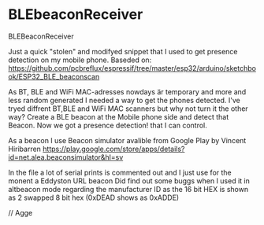 # BLEbeaconReceiver
BLEBeaconReceiver

Just a quick "stolen" and modifyed snippet that I used to get presence detection on my mobile phone.
Baseded on:
https://github.com/pcbreflux/espressif/tree/master/esp32/arduino/sketchbook/ESP32_BLE_beaconscan

As BT, BLE and WiFi MAC-adresses nowdays är temporary and more and less random generated I needed a way to get the phones detected.
I've tryed diffrent BT,BLE and WiFi MAC scanners but why not turn it the other way? Create a BLE beacon at the Mobile phone side and
detect that Beacon. Now we got a presence detection! that I can control. 

As a beacon I use Beacon simulator avalible from Google Play by Vincent Hiribarren
https://play.google.com/store/apps/details?id=net.alea.beaconsimulator&hl=sv

In the file a lot of serial prints is commented out and I just use for the monent a Eddyston URL beacon
Did find out some buggs when I used it in altbeacon mode regarding the manufacturer ID as the 16 bit HEX is shown as 2 swapped 8 bit hex
(0xDEAD shows as 0xADDE) 

// Agge
